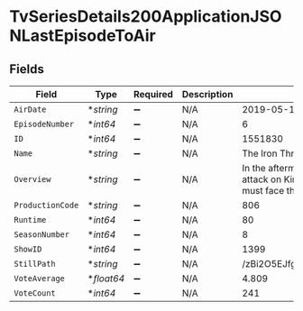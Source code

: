 # TvSeriesDetails200ApplicationJSONLastEpisodeToAir


## Fields

| Field                                                                                           | Type                                                                                            | Required                                                                                        | Description                                                                                     | Example                                                                                         |
| ----------------------------------------------------------------------------------------------- | ----------------------------------------------------------------------------------------------- | ----------------------------------------------------------------------------------------------- | ----------------------------------------------------------------------------------------------- | ----------------------------------------------------------------------------------------------- |
| `AirDate`                                                                                       | **string*                                                                                       | :heavy_minus_sign:                                                                              | N/A                                                                                             | 2019-05-19                                                                                      |
| `EpisodeNumber`                                                                                 | **int64*                                                                                        | :heavy_minus_sign:                                                                              | N/A                                                                                             | 6                                                                                               |
| `ID`                                                                                            | **int64*                                                                                        | :heavy_minus_sign:                                                                              | N/A                                                                                             | 1551830                                                                                         |
| `Name`                                                                                          | **string*                                                                                       | :heavy_minus_sign:                                                                              | N/A                                                                                             | The Iron Throne                                                                                 |
| `Overview`                                                                                      | **string*                                                                                       | :heavy_minus_sign:                                                                              | N/A                                                                                             | In the aftermath of the devastating attack on King's Landing, Daenerys must face the survivors. |
| `ProductionCode`                                                                                | **string*                                                                                       | :heavy_minus_sign:                                                                              | N/A                                                                                             | 806                                                                                             |
| `Runtime`                                                                                       | **int64*                                                                                        | :heavy_minus_sign:                                                                              | N/A                                                                                             | 80                                                                                              |
| `SeasonNumber`                                                                                  | **int64*                                                                                        | :heavy_minus_sign:                                                                              | N/A                                                                                             | 8                                                                                               |
| `ShowID`                                                                                        | **int64*                                                                                        | :heavy_minus_sign:                                                                              | N/A                                                                                             | 1399                                                                                            |
| `StillPath`                                                                                     | **string*                                                                                       | :heavy_minus_sign:                                                                              | N/A                                                                                             | /zBi2O5EJfgTS6Ae0HdAYLm9o2nf.jpg                                                                |
| `VoteAverage`                                                                                   | **float64*                                                                                      | :heavy_minus_sign:                                                                              | N/A                                                                                             | 4.809                                                                                           |
| `VoteCount`                                                                                     | **int64*                                                                                        | :heavy_minus_sign:                                                                              | N/A                                                                                             | 241                                                                                             |